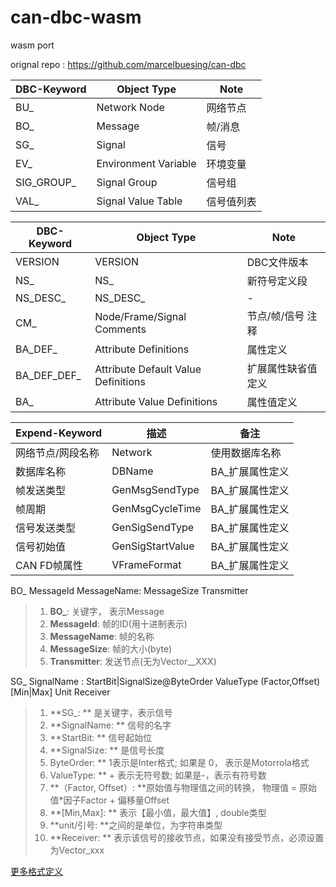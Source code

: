 # can-dbc-wasm

wasm port

orignal repo : https://github.com/marcelbuesing/can-dbc

| DBC-Keyword |      Object Type    |    Note    |
| ----------- | ------------------- | ---------- |
| BU_        | Network Node	        | 网络节点   |
| BO_        | Message	            | 帧/消息    |
| SG_        | Signal	            | 信号       |
| EV_        | Environment Variable | 环境变量   |
| SIG_GROUP_ | Signal Group	        | 信号组     |
| VAL_	     | Signal Value Table   | 信号值列表 |

| DBC-Keyword |      Object Type                    |    Note              |
| ----------- | ----------------------------------- | -------------------- |
| VERSION     | VERSION                             | DBC文件版本          |
| NS_         | NS_                                 | 新符号定义段         |
| NS_DESC_    | NS_DESC_                            |     -                |
| CM_         | Node/Frame/Signal Comments          | 节点/帧/信号 注释    |
| BA_DEF_     | Attribute Definitions               | 属性定义             |
| BA_DEF_DEF_ | Attribute Default Value Definitions | 扩展属性缺省值定义   |
| BA_         | Attribute Value Definitions         | 属性值定义           |

|  Expend-Keyword   | 描述            | 备注                |
| ----------------- | ------------------ | ---------------- |
| 网络节点/网段名称 | Network            |  使用数据库名称  |
| 数据库名称	    | DBName             |  BA_扩展属性定义 |
| 帧发送类型	    | GenMsgSendType     |  BA_扩展属性定义 |
| 帧周期	        | GenMsgCycleTime    |  BA_扩展属性定义 |
| 信号发送类型      | GenSigSendType     |  BA_扩展属性定义 |
| 信号初始值        | GenSigStartValue   |  BA_扩展属性定义 |
| CAN FD帧属性      | VFrameFormat       |  BA_扩展属性定义 |

BO_ MessageId MessageName: MessageSize Transmitter
> 1. **BO_**: 关键字， 表示Message
> 2. **MessageId**: 帧的ID(用十进制表示)
> 3. **MessageName**: 帧的名称
> 4. **MessageSize**: 帧的大小(byte)
> 4. **Transmitter**: 发送节点(无为Vector__XXX)

SG_ SignalName : StartBit|SignalSize@ByteOrder ValueType (Factor,Offset) [Min|Max] Unit Receiver

>  1. **SG_: ** 是关键字，表示信号
>  2. **SignalName: ** 信号的名字
>  3. **StartBit: ** 信号起始位
>  4. **SignalSize: ** 是信号长度
>  5. ByteOrder: ** 1表示是Inter格式; 如果是 0， 表示是Motorrola格式
>  6. ValueType: ** + 表示无符号数; 如果是-，表示有符号数
>  7. **（Factor, Offset）: **原始值与物理值之间的转换， 物理值 = 原始值*因子Factor + 偏移量Offset
>  8. **[Min,Max]: ** 表示【最小值，最大值】, double类型
>  9. **unit/引号: **之间的是单位，为字符串类型
>  10. **Receiver: ** 表示该信号的接收节点，如果没有接受节点，必须设置为Vector_xxx

[更多格式定义](https://blog.csdn.net/weixin_39913518/article/details/126663754)
